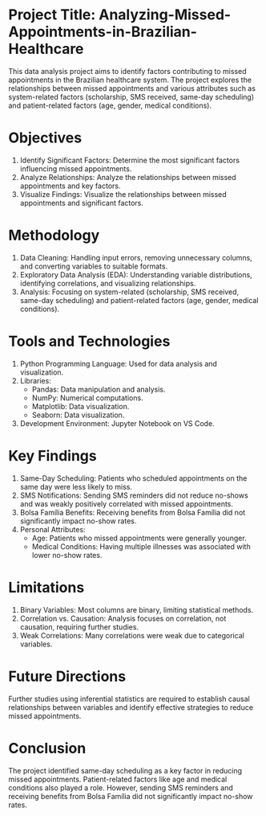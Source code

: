 #  Project Title: Analyzing-Missed-Appointments-in-Brazilian-Healthcare

This data analysis project aims to identify factors contributing to missed appointments in the Brazilian healthcare system. The project explores the relationships between missed appointments and various attributes such as system-related factors (scholarship, SMS received, same-day scheduling) and patient-related factors (age, gender, medical conditions).

# Objectives
1. Identify Significant Factors: Determine the most significant factors influencing missed appointments.
2. Analyze Relationships: Analyze the relationships between missed appointments and key factors.
3. Visualize Findings: Visualize the relationships between missed appointments and significant factors.

# Methodology
1. Data Cleaning: Handling input errors, removing unnecessary columns, and converting variables to suitable formats.
2. Exploratory Data Analysis (EDA): Understanding variable distributions, identifying correlations, and visualizing relationships.
3. Analysis: Focusing on system-related (scholarship, SMS received, same-day scheduling) and patient-related factors (age, gender, medical conditions).

# Tools and Technologies
1. Python Programming Language: Used for data analysis and visualization.
2. Libraries:
    - Pandas: Data manipulation and analysis.
    - NumPy: Numerical computations.
    - Matplotlib: Data visualization.
    - Seaborn: Data visualization.
3. Development Environment: Jupyter Notebook on VS Code.

# Key Findings
1. Same-Day Scheduling: Patients who scheduled appointments on the same day were less likely to miss.
2. SMS Notifications: Sending SMS reminders did not reduce no-shows and was weakly positively correlated with missed appointments.
3. Bolsa Família Benefits: Receiving benefits from Bolsa Família did not significantly impact no-show rates.
4. Personal Attributes:
    - Age: Patients who missed appointments were generally younger.
    - Medical Conditions: Having multiple illnesses was associated with lower no-show rates.

# Limitations
1. Binary Variables: Most columns are binary, limiting statistical methods.
2. Correlation vs. Causation: Analysis focuses on correlation, not causation, requiring further studies.
3. Weak Correlations: Many correlations were weak due to categorical variables.

# Future Directions
Further studies using inferential statistics are required to establish causal relationships between variables and identify effective strategies to reduce missed appointments.

# Conclusion
The project identified same-day scheduling as a key factor in reducing missed appointments. Patient-related factors like age and medical conditions also played a role. However, sending SMS reminders and receiving benefits from Bolsa Família did not significantly impact no-show rates.
